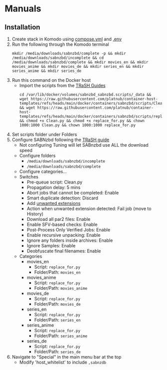 # Manuals
## Installation
1. Create stack in Komodo using [compose.yml](https://github.com/platnub/container-host-templates/blob/main/docker/containers/sabnzbd/compose.yml) and [.env](https://github.com/platnub/container-host-templates/blob/main/docker/containers/sabnzbd/.env)
2. Run the following through the Komodo terminal
   ```
   mkdir /media/downloads/sabnzbd/complete -p && mkdir /media/downloads/sabnzbd/incomplete && cd /media/downloads/sabnzbd/complete && mkdir movies_en && mkdir movies_anime && mkdir movies_de && mkdir series_en && mkdir series_anime && mkdir series_de
   ```
3. Run this command on the Docker host
     - Import the scripts from the [TRaSH Guides](https://trash-guides.info/Downloaders/SABnzbd/scripts/)
       ```
       cd /var/lib/docker/volumes/sabnzbd_sabnzbd.scripts/_data && wget https://raw.githubusercontent.com/platnub/container-host-templates/refs/heads/main/docker/containers/sabnzbd/scripts/Clean.py && wget https://raw.githubusercontent.com/platnub/container-host-templates/refs/heads/main/docker/containers/sabnzbd/scripts/replace_for.py && chmod +x Clean.py && chmod +x replace_for.py && chown 1000:1000 Clean.py && chown 1000:1000 replace_for.py
       ```
4. Set scripts folder under Folders
5. Configure SABNzbd following the [TRaSH guide](https://trash-guides.info/Downloaders/SABnzbd/Basic-Setup/)
     - Not configuring Tuning will let SABnzbd use ALL the download speed
     - Configure folders
         - `/media/downloads/sabnzbd/incomplete`
         - `/media/downloads/sabnzbd/complete`
     - Configure categories...
     - Switches
         - Pre-queue script: Clean.py
         - Propagation delay: 5 mins
         - Abort jobs that cannot be completed: Enable
         - Smart duplicate detection: Discard
         - Add [unwanted extensions](https://trash-guides.info/Downloaders/SABnzbd/Basic-Setup/#prevent-unwanted-extensions)
         - Action when unwanted extension detected: Fail job (move to History)
         - Download all par2 files: Enable
         - Enable SFV-based checks: Enable
         - Post-Process Only Verified Jobs: Enable
         - Enable recursive unpacking: Enable
         - Ignore any folders inside archives: Enable
         - Ignore Samples: Enable
         - Deobfuscate final filenames: Enable
     - Categories
         - movies_en
             - Script: `replace_for.py`
             - Folder/Path: `movies_en`
         - movies_anime
             - Script: `replace_for.py`
             - Folder/Path: `movies_anime`
         - movies_de
             - Script: `replace_for.py`
             - Folder/Path: `movies_de`
         - series_en
             - Script: `replace_for.py`
             - Folder/Path: `series_en`
         - series_anime
             - Script: `replace_for.py`
             - Folder/Path: `series_anime`
         - series_de
             - Script: `replace_for.py`
             - Folder/Path: `series_de`
6. Navigate to "Special" in the main menu bar at the top
     - Modify 'host_whitelist' to include `,sabnzdb`
